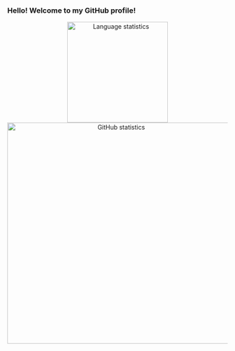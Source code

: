 ### Hello! Welcome to my GitHub profile!

<div align="center">
  <img width="230" src="https://github-readme-stats.vercel.app/api/top-langs/?username=UO277653&theme=rose_pine&show_icons=true" alt="Language statistics">
  <img width="505" src="https://github-readme-stats.vercel.app/api?username=UO277653&theme=rose_pine&rank_icon=github" alt="GitHub statistics">
  </div>

<!-- **UO277653/UO277653** is a ✨ _special_ ✨ repository because its `README.md` (this file) appears on your GitHub profile. -->
